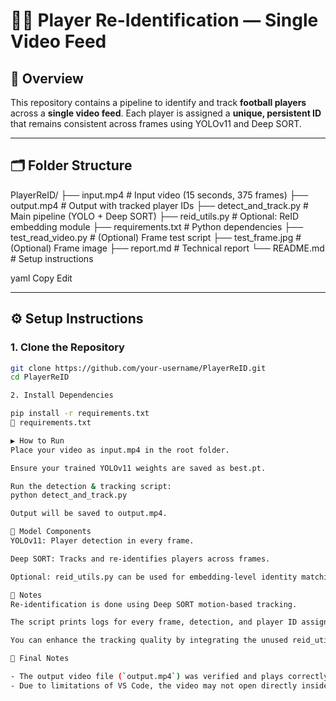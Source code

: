# 🧍‍♂️ Player Re-Identification — Single Video Feed

## 📌 Overview

This repository contains a pipeline to identify and track **football players** across a **single video feed**. Each player is assigned a **unique, persistent ID** that remains consistent across frames using YOLOv11 and Deep SORT.

---

## 🗂️ Folder Structure

PlayerReID/
├── input.mp4 # Input video (15 seconds, 375 frames)
├── output.mp4 # Output with tracked player IDs
├── detect_and_track.py # Main pipeline (YOLO + Deep SORT)
├── reid_utils.py # Optional: ReID embedding module
├── requirements.txt # Python dependencies
├── test_read_video.py # (Optional) Frame test script
├── test_frame.jpg # (Optional) Frame image
├── report.md # Technical report
└── README.md # Setup instructions

yaml
Copy
Edit

---

## ⚙️ Setup Instructions

### 1. Clone the Repository
```bash
git clone https://github.com/your-username/PlayerReID.git
cd PlayerReID

2. Install Dependencies

pip install -r requirements.txt
🔧 requirements.txt

▶️ How to Run
Place your video as input.mp4 in the root folder.

Ensure your trained YOLOv11 weights are saved as best.pt.

Run the detection & tracking script:
python detect_and_track.py

Output will be saved to output.mp4.

🎯 Model Components
YOLOv11: Player detection in every frame.

Deep SORT: Tracks and re-identifies players across frames.

Optional: reid_utils.py can be used for embedding-level identity matching.

📝 Notes
Re-identification is done using Deep SORT motion-based tracking.

The script prints logs for every frame, detection, and player ID assignment.

You can enhance the tracking quality by integrating the unused reid_utils.py.

📌 Final Notes

- The output video file (`output.mp4`) was verified and plays correctly in external media players.
- Due to limitations of VS Code, the video may not open directly inside the IDE. This is a known behavior and not a bug.


